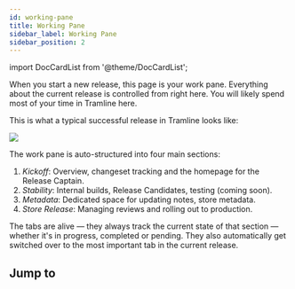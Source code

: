 ```yaml
---
id: working-pane
title: Working Pane
sidebar_label: Working Pane
sidebar_position: 2
---
```


import DocCardList from '@theme/DocCardList';

When you start a new release, this page is your work pane. Everything about the current release is controlled from right here. You will likely spend most of your time in Tramline here.

This is what a typical successful release in Tramline looks like:

![](/img/live-release.png)

The work pane is auto-structured into four main sections:

1. *Kickoff*: Overview, changeset tracking and the homepage for the Release Captain.
2. *Stability*: Internal builds, Release Candidates, testing (coming soon).
3. *Metadata*: Dedicated space for updating notes, store metadata.
4. *Store Release*: Managing reviews and rolling out to production.

The tabs are alive — they always track the current state of that section — whether it's in progress, completed or pending. They also automatically get switched over to the most important tab in the current release.

## Jump to

<DocCardList />
